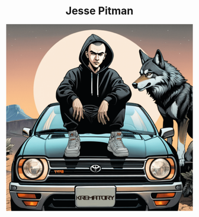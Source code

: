 <center><h1>Jesse Pitman</h1></center>

<center><img src="17045044857484qu4n3ny(1).png" alt="_w00f_"></center>


